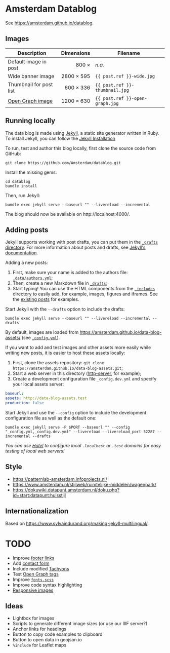 # Amsterdam Datablog

See https://amsterdam.github.io/datablog.

## Images

| Description                        | Dimensions  | Filename                        |
|------------------------------------|------------:|---------------------------------|
| Default image in post              | 800 × | _n.a._       |
| Wide banner image                  | 2800 × 595  | `{{ post.ref }}-wide.jpg`       |
| Thumbnail for post list            |  600 × 336  | `{{ post.ref }}-thumbnail.jpg`  |
| [Open Graph image](http://ogp.me/) | 1200 × 630  | `{{ post.ref }}-open-graph.jpg` |

## Running locally

The data blog is made using [Jekyll](https://jekyllrb.com/), a static site generator written in Ruby.  To install Jekyll, you can follow the [Jekyll Installation](https://jekyllrb.com/docs/installation/macos/)

To run, test and author this blog locally, first clone the source code from GitHub:

    git clone https://github.com/Amsterdam/datablog.git

Install the missing gems:

    cd datablog
    bundle install

Then, run Jekyll:

    bundle exec jekyll serve --baseurl "" --livereload --incremental

The blog should now be available on http://localhost:4000/.

## Adding posts

Jekyll supports working with post drafts, you can put them in the [`_drafts` directory](_drafts). For more information about posts and drafts, see [Jekyll's documentation](https://jekyllrb.com/docs/posts/#drafts).

Adding a new posts:

1. First, make sure your name is added to the authors file: [`_data/authors.yml`](_data/authors.yml);
2. Then, create a new Markdown file in [`_drafts`](_drafts);
3. Start typing! You can use the HTML components from the [`_includes`](_includes) directory to easily add, for example, images, figures and iframes. See the [existing posts](_posts) for examples.

Start Jekyll with the `--drafts` option to include the drafts:

    bundle exec jekyll serve --baseurl "" --livereload --incremental --drafts

By default, images are loaded from https://amsterdam.github.io/data-blog-assets/ (see [`_config.yml`](_config.yml)).

If you want to add and test images and other assets more easily while writing new posts, it is easier to host these assets locally:

1. First, clone the assets repository: `git clone https://amsterdam.github.io/data-blog-assets.git`;
2. Start a web server in this directory ([http-server](https://github.com/indexzero/http-server), for example);
3. Create a development configuration file `_config.dev.yml` and specify your local assets server:

```yml
baseurl:
assets: http://data-blog-assets.test
production: false
```

Start Jekyll and use the `--config` option to include the development configuration file as well as the default one:

    bundle exec jekyll serve -P $PORT --baseurl "" --config "_config.yml,_config.dev.yml" --livereload --livereload_port 52287 --incremental --drafts

_You can use [Hotel](https://github.com/typicode/hotel) to configure local `.localhost` or `.test` domains for easy testing of local web servers!_

## Style

- https://patternlab-amsterdam.infoprojects.nl/
- https://www.amsterdam.nl/stijlweb/ruimtelijke-middelen/wagenpark/
- https://dokuwiki.datapunt.amsterdam.nl/doku.php?id=start:datapunt:huisstijl

## Internationalization

Based on https://www.sylvaindurand.org/making-jekyll-multilingual/.

# TODO

- Improve [footer links](_includes/footer.liquid)
- Add [contact form](https://medium.com/datafire-io/simple-backends-four-ways-to-implement-a-contact-us-form-on-a-static-website-10fc430984a4)
- Include modified [Tachyons](https://github.com/tachyons-css/tachyons/)
- Test [Open Graph tags](http://ogp.me/)
- Improve [`fonts.scss`](assets/css/fonts.scss)
- Improve code syntax highlighting
- [Responsive images](https://developer.mozilla.org/en-US/docs/Learn/HTML/Multimedia_and_embedding/Responsive_images#How_do_you_create_responsive_images)

## Ideas

- Lightbox for images
- Scripts to generate different image sizes (or use our IIIF server?)
- Anchor links for headings
- Button to copy code examples to clipboard
- Button to open data in geojson.io
- `%include` for Leaflet maps
